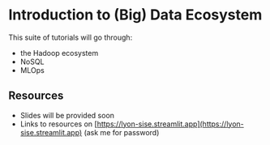 # Introduction to (Big) Data Ecosystem

This suite of tutorials will go through:

- the Hadoop ecosystem
- NoSQL
- MLOps

## Resources

- Slides will be provided soon
- Links to resources on [https://lyon-sise.streamlit.app](https://lyon-sise.streamlit.app) (ask me for password)
